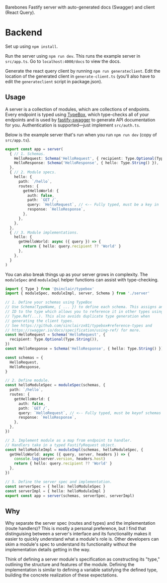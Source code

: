 Barebones Fastify server with auto-generated docs (Swagger) and client (React Query).

# Backend

Set up using `npm install`.

Run the server using `npm run dev`. This runs the example server in `src/app.ts`. Go to `localhost:4000/docs` to view the docs.

Generate the react query client by running `npm run generateclient`.
Edit the location of the generated client in `generate-client.ts` (you'll also have to edit the `generateclient` script in package.json).

## Usage

A server is a collection of modules, which are collections of endpoints. Every endpoint is typed using [TypeBox](https://github.com/sinclairzx81/typebox), which type-checks all of your endpoints and is used by [fastify-swagger](https://github.com/fastify/fastify-swagger) to generate API documentation for you. Authentication is supported—just implement `src/auth.ts`.

Below is the example server that's run when you run `npm run dev` (copy of `src/app.ts`).

```ts
export const app = server(
  { // 1. Schemas.
    HelloRequest: Schema('HelloRequest', { recipient: Type.Optional(Type.String()) }),
    HelloResponse: Schema('HelloResponse', { hello: Type.String() }),
  },
  { // 2. Module specs.
    hello: {
      path: `/hello`,
      routes: {
        getHelloWorld: {
          auth: false,
          path: `GET /`,
          query: `HelloRequest`, // <-- Fully typed, must be a key in `schemas`
          response: `HelloResponse`,
        },
      },
    },
  },
  { // 3. Module implementations.
    hello: {
      getHelloWorld: async ({ query }) => {
        return { hello: query.recipient ?? 'World' }
      },
    },
  }
)
```

You can also break things up as your server grows in complexity. The `moduleSpec` and `moduleImpl` helper functions can assist with type-checking.

```ts
import { Type } from '@sinclair/typebox'
import { moduleSpec, moduleImpl, server, Schema } from './server'

// 1. Define your schemas using TypeBox
// Use Schema(TypeName, { ... }) to define each schema. This assigns an
// ID to the type which allows you to reference it in other types using
// Type.Ref(...). This also avoids duplicate type generation when
// generating the client types.
// See https://github.com/sinclairzx81/typebox#reference-types and
// https://swagger.io/docs/specification/using-ref/ for more.
const HelloRequest = Schema('HelloRequest', {
  recipient: Type.Optional(Type.String()),
})
const HelloResponse = Schema('HelloResponse', { hello: Type.String() })

const schemas = {
  HelloRequest,
  HelloResponse,
}

// 2. Define module.
const helloModuleSpec = moduleSpec(schemas, {
  path: `/hello`,
  routes: {
    getHelloWorld: {
      auth: false,
      path: `GET /`,
      query: `HelloRequest`, // <-- Fully typed, must be keyof schemas
      response: `HelloResponse`,
    },
  },
})

// 3. Implement module as a map from endpoint to handler.
// Handlers take in a typed FastifyRequest object.
const helloModuleImpl = moduleImpl(schemas, helloModuleSpec, {
  getHelloWorld: async ({ query, server, headers }) => {
    console.log(server.version, headers.host)
    return { hello: query.recipient ?? 'World' }
  },
})

// 5. Define the server spec and implementation.
const serverSpec = { hello: helloModuleSpec }
const serverImpl = { hello: helloModuleImpl }
export const app = server(schemas, serverSpec, serverImpl)
```

## Why

Why separate the server spec (routes and types) and the implementation (route handlers)? This is mostly a personal preference, but I find that distinguising between a server's interface and its functionality makes it easier to quickly understand what a module's role is. Other developers can skim a module's spec to understand its functionality without the implementation details getting in the way.

Think of defining a server module's specification as constructing its "type," outlining the structure and features of the module. Defining the implementation is similar to defining a variable satisfying the defined type, building the concrete realization of these expectations.
